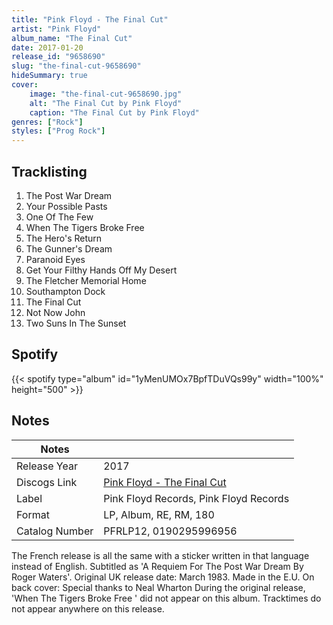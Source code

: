 ```yaml
---
title: "Pink Floyd - The Final Cut"
artist: "Pink Floyd"
album_name: "The Final Cut"
date: 2017-01-20
release_id: "9658690"
slug: "the-final-cut-9658690"
hideSummary: true
cover:
    image: "the-final-cut-9658690.jpg"
    alt: "The Final Cut by Pink Floyd"
    caption: "The Final Cut by Pink Floyd"
genres: ["Rock"]
styles: ["Prog Rock"]
---
```

## Tracklisting
1. The Post War Dream
2. Your Possible Pasts
3. One Of The Few
4. When The Tigers Broke Free
5. The Hero's Return
6. The Gunner's Dream
7. Paranoid Eyes
8. Get Your Filthy Hands Off My Desert
9. The Fletcher Memorial Home
10. Southampton Dock
11. The Final Cut
12. Not Now John
13. Two Suns In The Sunset
## Spotify
{{< spotify type="album" id="1yMenUMOx7BpfTDuVQs99y" width="100%" height="500" >}}


## Notes
| Notes          |             |
| ---------------| ----------- |
| Release Year   | 2017 |
| Discogs Link   | [Pink Floyd - The Final Cut](https://www.discogs.com/release/9658690-Pink-Floyd-The-Final-Cut) |
| Label          | Pink Floyd Records, Pink Floyd Records |
| Format         | LP, Album, RE, RM, 180 |
| Catalog Number | PFRLP12, 0190295996956 |

The French release is all the same with a sticker written in that language instead of English.  Subtitled as 'A Requiem For The Post War Dream By Roger Waters'. Original UK release date: March 1983.  Made in the E.U.  On back cover: Special thanks to Neal Wharton  During the original release, 'When The Tigers Broke Free ' did not appear on this album.  Tracktimes do not appear anywhere on this release.
